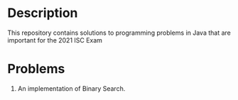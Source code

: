 # Description
This repository contains solutions to programming problems in Java that are
important for the 2021 ISC Exam

# Problems
1. An implementation of Binary Search.
